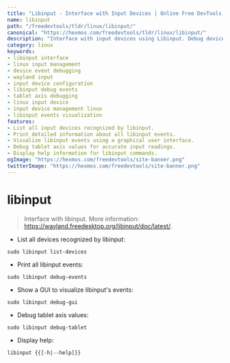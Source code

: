 ```yaml
---
title: "Libinput - Interface with Input Devices | Online Free DevTools by Hexmos"
name: libinput
path: "/freedevtools/tldr/linux/libinput/"
canonical: "https://hexmos.com/freedevtools/tldr/linux/libinput/"
description: "Interface with input devices using Libinput. Debug device events, visualize interactions, and manage tablet axis values with this powerful Linux command-line tool. Free online tool, no registration required."
category: linux
keywords:
- libinput interface
- linux input management
- device event debugging
- wayland input
- input device configuration
- libinput debug events
- tablet axis debugging
- linux input device
- input device management linux
- libinput events visualization
features:
- List all input devices recognized by libinput.
- Print detailed information about all libinput events.
- Visualize libinput events using a graphical user interface.
- Debug tablet axis values for accurate input readings.
- Display help information for libinput commands.
ogImage: "https://hexmos.com/freedevtools/site-banner.png"
twitterImage: "https://hexmos.com/freedevtools/site-banner.png"
---
```


# libinput

> Interface with libinput.
> More information: <https://wayland.freedesktop.org/libinput/doc/latest/>.

- List all devices recognized by libinput:

`sudo libinput list-devices`

- Print all libinput events:

`sudo libinput debug-events`

- Show a GUI to visualize libinput's events:

`sudo libinput debug-gui`

- Debug tablet axis values:

`sudo libinput debug-tablet`

- Display help:

`libinput {{[-h|--help]}}`
